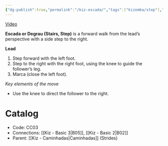 ```yaml
---
{"dg-publish":true,"permalink":"/kiz-escada/","tags":["kizomba/step"],"created":"2024-09-16T15:14:53.065-04:00","updated":"2025-01-28T12:14:43.808-05:00"}
---
```



[Video](https://youtu.be/xy0lMdrg-d8)

**Escada or Degrau (Stairs, Step)** is a forward walk from the lead’s perspective with a side step to the right.

**Lead**
1. Step forward with the left foot.
2. Step to the right with the right foot, using the knee to guide the follower’s leg.
3. Marca (close the left foot).

*Key elements of the move*
- Use the knee to direct the follower to the right.

# Catalog

- Code: CC03
- Connections: [[Kiz - Basic 3\|B05]], [[Kiz - Basic 2\|B02]]
- Parent: [[Kiz - Caminhadas\|Caminhadas]] (Strides)
